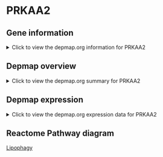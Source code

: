 <h1>PRKAA2</h1>

<h2>Gene information</h2>
<details>
  <summary>Click to view the depmap.org information for PRKAA2</summary>
  <iframe src="https://depmap.org/portal/gene/PRKAA2?tab=about" style="border:none;width:100%;height:800px"></iframe>
</details>

<h2>Depmap overview</h2>
<details>
  <summary>Click to view the depmap.org summary for PRKAA2</summary>
  <iframe src="https://depmap.org/portal/gene/PRKAA2?tab=overview" style="border:none;width:100%;height:800px"></iframe>
</details>

<h2>Depmap expression</h2>
<details>
  <summary>Click to view the depmap.org expression data for PRKAA2</summary>
  <iframe src="https://depmap.org/portal/gene/PRKAA2?tab=characterization" style="border:none;width:100%;height:800px"></iframe>
</details>



<h2>Reactome Pathway diagram</h2>
<a href="https://reactome.org/PathwayBrowser/#/R-HSA-9613354" target="_BLANK">Lipophagy</a>



